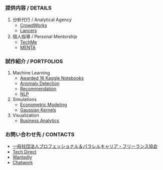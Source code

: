 ### 提供内容 / DETAILS
1. 分析代行 / Analytical Agency
    * [CrowdWorks](https://crowdworks.jp/public/employees/5696943)
    * [Lancers](https://www.lancers.jp/profile/SatoruShibata)
1. 個人指導 / Personal Mentorship
    * [TechMe](https://techme.jp/expert/43ce202e-8b83-4b54-b8e1-c8103cf993f5)
    * [MENTA](https://menta.work/user/114932)

### 試作紹介 / PORTFOLIOS
1. Machine Learning
    * [Awarded 16 Kaggle Notebooks](https://github.com/Satoru-Shibata-JPN/Kaggle/blob/main/README.md)
    * [Anomaly Detection](https://github.com/Satoru-Shibata-JPN/AnomalyDetection/blob/main/README.md)
    * [Recommendation](https://github.com/Satoru-Shibata-JPN/Recommendation/blob/main/README.md)
    * [NLP](https://github.com/Satoru-Shibata-JPN/NLP/blob/main/README.md)
1. Simulations
    * [Econometric Modeling](https://github.com/Satoru-Shibata-JPN/EconometricModeling/blob/main/README.md)
    * [Gaussian Kernels](https://github.com/Satoru-Shibata-JPN/GaussianKernels/blob/main/README.md)
1. Visualization
    * [Business Analytics](https://github.com/Satoru-Shibata-JPN/BusinessAnalytics/blob/main/README.md)

### お問い合わせ先 / CONTACTS
* [一般社団法人プロフェッショナル＆パラレルキャリア・フリーランス協会](https://www.freelance-jp.org/talents/27761)
* [Tech Direct](https://techdirect.jp/users/4e98de22-680c-46e7-a6ac-6e10bc6d2f9b)
* [Wantedly](https://www.wantedly.com/id/FreeAnalytics)
* [Chatwork](https://www.chatwork.com/FreeAnalytics)
